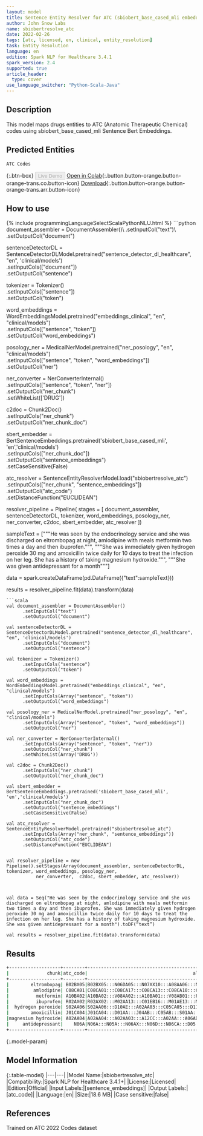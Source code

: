 ```yaml
---
layout: model
title: Sentence Entity Resolver for ATC (sbiobert_base_cased_mli embeddings)
author: John Snow Labs
name: sbiobertresolve_atc
date: 2022-02-26
tags: [atc, licensed, en, clinical, entity_resolution]
task: Entity Resolution
language: en
edition: Spark NLP for Healthcare 3.4.1
spark_version: 2.4
supported: true
article_header:
  type: cover
use_language_switcher: "Python-Scala-Java"
---
```


## Description

This model maps drugs entities to ATC (Anatomic Therapeutic Chemical) codes using sbiobert_base_cased_mli Sentence Bert Embeddings.

## Predicted Entities

`ATC Codes`

{:.btn-box}
<button class="button button-orange" disabled>Live Demo</button>
[Open in Colab](https://colab.research.google.com/github/JohnSnowLabs/spark-nlp-workshop/blob/master/tutorials/Certification_Trainings/Healthcare/3.Clinical_Entity_Resolvers.ipynb){:.button.button-orange.button-orange-trans.co.button-icon}
[Download](https://s3.amazonaws.com/auxdata.johnsnowlabs.com/clinical/models/sbiobertresolve_atc_en_3.4.1_2.4_1645881854824.zip){:.button.button-orange.button-orange-trans.arr.button-icon}

## How to use



<div class="tabs-box" markdown="1">
{% include programmingLanguageSelectScalaPythonNLU.html %}
```python
document_assembler = DocumentAssembler()\
      .setInputCol("text")\
      .setOutputCol("document")

sentenceDetectorDL = SentenceDetectorDLModel.pretrained("sentence_detector_dl_healthcare", "en", 'clinical/models') \
      .setInputCols(["document"]) \
      .setOutputCol("sentence")

tokenizer = Tokenizer()\
      .setInputCols(["sentence"])\
      .setOutputCol("token")

word_embeddings = WordEmbeddingsModel.pretrained("embeddings_clinical", "en", "clinical/models")\
      .setInputCols(["sentence", "token"])\
      .setOutputCol("word_embeddings")

posology_ner = MedicalNerModel.pretrained("ner_posology", "en", "clinical/models") \
      .setInputCols(["sentence", "token", "word_embeddings"]) \
      .setOutputCol("ner")

ner_converter = NerConverterInternal() \
      .setInputCols(["sentence", "token", "ner"]) \
      .setOutputCol("ner_chunk")\
      .setWhiteList(['DRUG'])

c2doc = Chunk2Doc()\
      .setInputCols("ner_chunk")\
      .setOutputCol("ner_chunk_doc") 

sbert_embedder = BertSentenceEmbeddings.pretrained('sbiobert_base_cased_mli', 'en','clinical/models')\
      .setInputCols(["ner_chunk_doc"])\
      .setOutputCol("sentence_embeddings")\
      .setCaseSensitive(False)
    
atc_resolver = SentenceEntityResolverModel.load("sbiobertresolve_atc")\
      .setInputCols(["ner_chunk", "sentence_embeddings"]) \
      .setOutputCol("atc_code")\
      .setDistanceFunction("EUCLIDEAN")
    
resolver_pipeline = Pipeline(
    stages = [
        document_assembler,
        sentenceDetectorDL,
        tokenizer,
        word_embeddings,
        posology_ner,
        ner_converter,
        c2doc,
        sbert_embedder,
        atc_resolver
  ])

sampleText = ["""He was seen by the endocrinology service and she was discharged on eltrombopag at night, amlodipine with meals metformin two times a day and then ibuprofen.""",
              """She was immediately given hydrogen peroxide 30 mg and amoxicillin twice daily for 10 days to treat the infection on her leg. She has a history of taking magnesium hydroxide.""",
              """She was given antidepressant for a month"""]

data = spark.createDataFrame(pd.DataFrame({"text":sampleText}))

results = resolver_pipeline.fit(data).transform(data)

```
```scala
val document_assembler = DocumentAssembler()
      .setInputCol("text")
      .setOutputCol("document")

val sentenceDetectorDL = SentenceDetectorDLModel.pretrained("sentence_detector_dl_healthcare", "en", 'clinical/models')
      .setInputCols("document")
      .setOutputCol("sentence")

val tokenizer = Tokenizer()
      .setInputCols("sentence")
      .setOutputCol("token")

val word_embeddings = WordEmbeddingsModel.pretrained("embeddings_clinical", "en", "clinical/models")
      .setInputCols(Array("sentence", "token"))
      .setOutputCol("word_embeddings")

val posology_ner = MedicalNerModel.pretrained("ner_posology", "en", "clinical/models")
      .setInputCols(Array("sentence", "token", "word_embeddings"))
      .setOutputCol("ner")

val ner_converter = NerConverterInternal()
      .setInputCols(Array("sentence", "token", "ner"))
      .setOutputCol("ner_chunk")
      .setWhiteList(Array('DRUG'))

val c2doc = Chunk2Doc()
      .setInputCols("ner_chunk")
      .setOutputCol("ner_chunk_doc") 

val sbert_embedder = BertSentenceEmbeddings.pretrained('sbiobert_base_cased_mli', 'en','clinical/models')
      .setInputCols("ner_chunk_doc")
      .setOutputCol("sentence_embeddings")
      .setCaseSensitive(False)
    
val atc_resolver = SentenceEntityResolverModel.pretrained("sbiobertresolve_atc")
      .setInputCols(Array("ner_chunk", "sentence_embeddings"))
      .setOutputCol("atc_code")
      .setDistanceFunction("EUCLIDEAN")
    

val resolver_pipeline = new Pipeline().setStages(Array(document_assembler, sentenceDetectorDL, tokenizer, word_embeddings, posology_ner, 
           ner_converter,  c2doc, sbert_embedder, atc_resolver))



val data = Seq("He was seen by the endocrinology service and she was discharged on eltrombopag at night, amlodipine with meals metformin two times a day and then ibuprofen. She was immediately given hydrogen peroxide 30 mg and amoxicillin twice daily for 10 days to treat the infection on her leg. She has a history of taking magnesium hydroxide. She was given antidepressant for a month").toDF(“text”)

val results = resolver_pipeline.fit(data).transform(data)

```
</div>

## Results

```bash
+-------------------+--------+--------------------------------------------------+--------------------------------------------------+----------------------------------------+
|              chunk|atc_code|                                       all_k_codes|                                       resolutions|                        all_k_aux_labels|
+-------------------+--------+--------------------------------------------------+--------------------------------------------------+----------------------------------------+
|        eltrombopag| B02BX05|B02BX05:::N06DA05:::N07XX10:::A08AA06:::N06AB09...|eltrombopag; oral:::ipidacrine:::laquinimod:::e...|ATC 5th:::ATC 5th:::ATC 5th:::ATC 5th...|
|         amlodipine| C08CA01|C08CA01:::C08CA17:::C08CA13:::C08CA10:::C07FB12...|amlodipine; oral:::levamlodipine; oral:::lercan...|ATC 5th:::ATC 5th:::ATC 5th:::ATC 5th...|
|          metformin| A10BA02|A10BA02:::V08AA02:::A10BA01:::V08AB01:::P02BB01...|metformin; oral:::metrizoic acid:::phenformin; ...|ATC 5th:::ATC 5th:::ATC 5th:::ATC 5th...|
|          ibuprofen| R02AX02|R02AX02:::M02AA13:::C01EB16:::M01AE13:::M01AE15...|ibuprofen; oral:::ibuprofen; topical:::ibuprofe...|ATC 5th:::ATC 5th:::ATC 5th:::ATC 5th...|
|  hydrogen peroxide| S02AA06|S02AA06:::D10AE:::A02AA03:::C05CA05:::D11AX25::...|hydrogen peroxide; otic:::Peroxides:::magnesium...|ATC 5th:::ATC 4th:::ATC 5th:::ATC 5th...|
|        amoxicillin| J01CA04|J01CA04:::D01AA:::J04AB:::C05AB:::S01AA:::J02AA...|amoxicillin; systemic:::Antibiotics:::Antibioti...|ATC 5th:::ATC 4th:::ATC 4th:::ATC 4th...|
|magnesium hydroxide| A02AA04|A02AA04:::A02AA03:::A12CC:::A02AA:::A06AD04:::G...|magnesium hydroxide; oral (magnesium compounds)...|ATC 5th:::ATC 5th:::ATC 4th:::ATC 4th...|
|     antidepressant|    N06A|N06A:::N05A:::N06AX:::N06D:::N06CA:::D05:::N04A...|ANTIDEPRESSANTS:::ANTIPSYCHOTICS:::Other antide...|ATC 3rd:::ATC 3rd:::ATC 4th:::ATC 3rd...|
+-------------------+--------+--------------------------------------------------+--------------------------------------------------+----------------------------------------+

```

{:.model-param}
## Model Information

{:.table-model}
|---|---|
|Model Name:|sbiobertresolve_atc|
|Compatibility:|Spark NLP for Healthcare 3.4.1+|
|License:|Licensed|
|Edition:|Official|
|Input Labels:|[sentence_embeddings]|
|Output Labels:|[atc_code]|
|Language:|en|
|Size:|18.6 MB|
|Case sensitive:|false|

## References

Trained on ATC 2022 Codes dataset